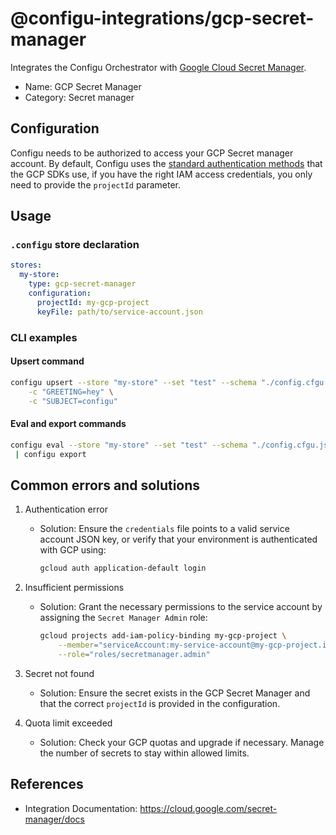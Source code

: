 # @configu-integrations/gcp-secret-manager

Integrates the Configu Orchestrator with [Google Cloud Secret Manager](https://cloud.google.com/secret-manager).

- Name: GCP Secret Manager
- Category: Secret manager

## Configuration

Configu needs to be authorized to access your GCP Secret manager account. By default, Configu uses the [standard authentication methods](https://cloud.google.com/docs/authentication/application-default-credentials) that the GCP SDKs use, if you have the right IAM access credentials, you only need to provide the `projectId` parameter.

## Usage

### `.configu` store declaration

```yaml
stores:
  my-store:
    type: gcp-secret-manager
    configuration:
      projectId: my-gcp-project
      keyFile: path/to/service-account.json
```

### CLI examples

#### Upsert command

```bash
configu upsert --store "my-store" --set "test" --schema "./config.cfgu.json" \
    -c "GREETING=hey" \
    -c "SUBJECT=configu"
```

#### Eval and export commands

```bash
configu eval --store "my-store" --set "test" --schema "./config.cfgu.json" \
 | configu export
```

## Common errors and solutions

1. Authentication error

   - Solution: Ensure the `credentials` file points to a valid service account JSON key, or verify that your environment is authenticated with GCP using:
     ```bash
     gcloud auth application-default login
     ```

2. Insufficient permissions

   - Solution: Grant the necessary permissions to the service account by assigning the `Secret Manager Admin` role:
     ```bash
     gcloud projects add-iam-policy-binding my-gcp-project \
         --member="serviceAccount:my-service-account@my-gcp-project.iam.gserviceaccount.com" \
         --role="roles/secretmanager.admin"
     ```

3. Secret not found

   - Solution: Ensure the secret exists in the GCP Secret Manager and that the correct `projectId` is provided in the configuration.

4. Quota limit exceeded
   - Solution: Check your GCP quotas and upgrade if necessary. Manage the number of secrets to stay within allowed limits.

## References

- Integration Documentation: https://cloud.google.com/secret-manager/docs
